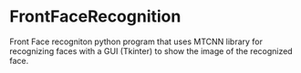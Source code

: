 # FrontFaceRecognition

Front Face recogniton python program that uses MTCNN library for recognizing faces with a GUI (Tkinter) to show the image of the recognized face. 
